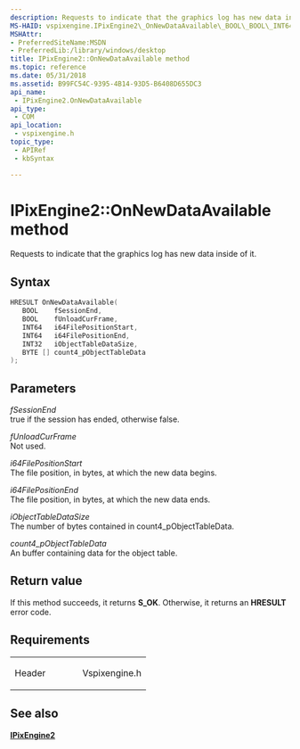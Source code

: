 ```yaml
---
description: Requests to indicate that the graphics log has new data inside of it.
MS-HAID: vspixengine.IPixEngine2\_OnNewDataAvailable\_BOOL\_BOOL\_INT64\_INT64\_INT32\_BYTE\_arr
MSHAttr:
- PreferredSiteName:MSDN
- PreferredLib:/library/windows/desktop
title: IPixEngine2::OnNewDataAvailable method
ms.topic: reference
ms.date: 05/31/2018
ms.assetid: B99FC54C-9395-4B14-93D5-B6408D655DC3
api_name: 
 - IPixEngine2.OnNewDataAvailable
api_type: 
 - COM
api_location: 
 - vspixengine.h
topic_type: 
 - APIRef
 - kbSyntax

---
```


# <span id="vspixengine.ipixengine2_onnewdataavailable_bool_bool_int64_int64_int32_byte_arr"></span>IPixEngine2::OnNewDataAvailable method

Requests to indicate that the graphics log has new data inside of it.

## Syntax


```C++
HRESULT OnNewDataAvailable(
   BOOL    fSessionEnd,
   BOOL    fUnloadCurFrame,
   INT64   i64FilePositionStart,
   INT64   i64FilePositionEnd,
   INT32   iObjectTableDataSize,
   BYTE [] count4_pObjectTableData
);
```

## Parameters

*fSessionEnd*   
true if the session has ended, otherwise false.

*fUnloadCurFrame*   
Not used.

*i64FilePositionStart*   
The file position, in bytes, at which the new data begins.

*i64FilePositionEnd*   
The file position, in bytes, at which the new data ends.

*iObjectTableDataSize*   
The number of bytes contained in count4\_pObjectTableData.

*count4\_pObjectTableData*   
An buffer containing data for the object table.

## Return value

If this method succeeds, it returns **S\_OK**. Otherwise, it returns an **HRESULT** error code.

## Requirements

<table><colgroup><col style="width: 50%" /><col style="width: 50%" /></colgroup><tbody><tr class="odd"><td><p>Header</p></td><td>Vspixengine.h</td></tr></tbody></table>

## <span id="see_also"></span>See also

[**IPixEngine2**](/windows/desktop/direct3dtools/ipixengine2)

 

 

